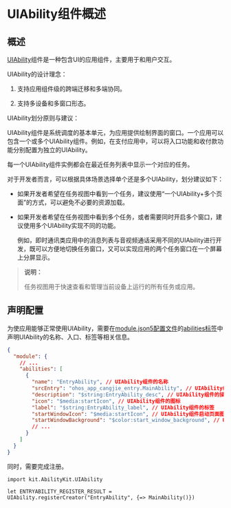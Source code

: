 # UIAbility组件概述

## 概述

[UIAbility](../../../API_Reference/source_zh_cn/apis/AbilityKit/cj-apis-app-ability-ui_ability.md#class-uiability)组件是一种包含UI的应用组件，主要用于和用户交互。

UIAbility的设计理念：

1. 支持应用组件级的跨端迁移和多端协同。

2. 支持多设备和多窗口形态。

UIAbility划分原则与建议：

UIAbility组件是系统调度的基本单元，为应用提供绘制界面的窗口。一个应用可以包含一个或多个UIAbility组件。例如，在支付应用中，可以将入口功能和收付款功能分别配置为独立的UIAbility。

每一个UIAbility组件实例都会在最近任务列表中显示一个对应的任务。

对于开发者而言，可以根据具体场景选择单个还是多个UIAbility，划分建议如下：

- 如果开发者希望在任务视图中看到一个任务，建议使用“一个UIAbility+多个页面”的方式，可以避免不必要的资源加载。
- 如果开发者希望在任务视图中看到多个任务，或者需要同时开启多个窗口，建议使用多个UIAbility实现不同的功能。

   例如，即时通讯类应用中的消息列表与音视频通话采用不同的UIAbility进行开发，既可以方便地切换任务窗口，又可以实现应用的两个任务窗口在一个屏幕上分屏显示。

> **说明：**
>
> 任务视图用于快速查看和管理当前设备上运行的所有任务或应用。

## 声明配置

为使应用能够正常使用UIAbility，需要在[module.json5配置文件](../cj-start/basic-knowledge/module-configuration-file.md)的[abilities标签](../cj-start/basic-knowledge/module-configuration-file.md#abilities标签)中声明UIAbility的名称、入口、标签等相关信息。

```json
{
  "module": {
    // ...
    "abilities": [
      {
        "name": "EntryAbility", // UIAbility组件的名称
        "srcEntry": "ohos_app_cangjie_entry.MainAbility", // UIAbility组件的代码路径
        "description": "$string:EntryAbility_desc", // UIAbility组件的描述信息
        "icon": "$media:startIcon", // UIAbility组件的图标
        "label": "$string:EntryAbility_label", // UIAbility组件的标签
        "startWindowIcon": "$media:startIcon", // UIAbility组件启动页面图标资源文件的索引
        "startWindowBackground": "$color:start_window_background", // UIAbility组件启动页面背景颜色资源文件的索引
        // ...
      }
    ]
  }
}
```

同时，需要完成注册。

<!-- compile -->

```cangjie
import kit.AbilityKit.UIAbility

let ENTRYABILITY_REGISTER_RESULT = UIAbility.registerCreator("EntryAbility", {=> MainAbility()})
```
